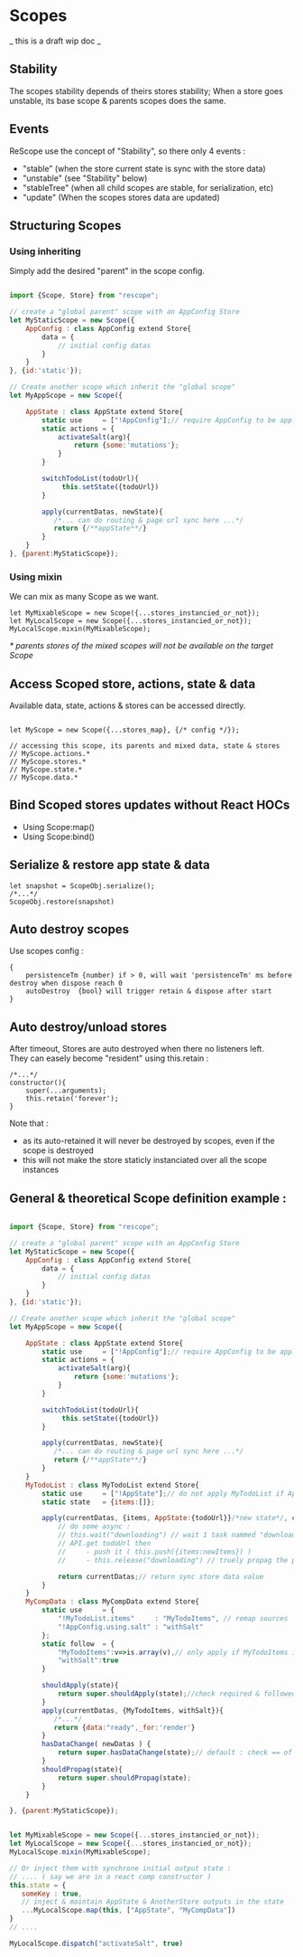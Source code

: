 # Scopes

_ this is a draft  wip doc _

## Stability

The scopes stability depends of theirs stores stability; When a store goes unstable, its base scope & parents scopes does the same.

## Events

ReScope use the concept of "Stability", so there only 4 events :

 - "stable"     (when the store current state is sync with the store data)
 - "unstable"   (see "Stability" below)
 - "stableTree" (when all child scopes are stable, for serialization, etc)
 - "update"     (When the scopes stores data are updated)

## Structuring Scopes

### Using inheriting

Simply add the desired "parent" in the scope config.

```jsx harmony

import {Scope, Store} from "rescope";

// create a "global parent" scope with an AppConfig Store
let MyStaticScope = new Scope({
    AppConfig : class AppConfig extend Store{
        data = {
            // initial config datas
        }
    }
}, {id:'static'});

// Create another scope which inherit the "global scope"
let MyAppScope = new Scope({

    AppState : class AppState extend Store{
        static use     = ["!AppConfig"];// require AppConfig to be applied & propagated
        static actions = {
            activateSalt(arg){
                return {some:'mutations'};
            }
        }

        switchTodoList(todoUrl){
             this.setState({todoUrl})
        }

        apply(currentDatas, newState){
           /*... can do routing & page url sync here ...*/
           return {/**appState**/}
        }
    }
}, {parent:MyStaticScope});

```

### Using mixin

We can mix as many Scope as we want.
```
let MyMixableScope = new Scope({...stores_instancied_or_not});
let MyLocalScope = new Scope({...stores_instancied_or_not});
MyLocalScope.mixin(MyMixableScope);

```

_* parents stores of the mixed scopes will not be available on the target Scope_

## Access Scoped store, actions, state & data

Available data, state, actions & stores can be accessed directly.

```

let MyScope = new Scope({...stores_map}, {/* config */});

// accessing this scope, its parents and mixed data, state & stores
// MyScope.actions.*
// MyScope.stores.*
// MyScope.state.*
// MyScope.data.*

```

## Bind Scoped stores updates without React HOCs

- Using Scope:map()
- Using Scope:bind()

## Serialize & restore app state & data

```
let snapshot = ScopeObj.serialize();
/*...*/
ScopeObj.restore(snapshot)

```

## Auto destroy scopes

Use scopes config :
```
{
    persistenceTm {number) if > 0, will wait 'persistenceTm' ms before destroy when dispose reach 0
    autoDestroy  {bool} will trigger retain & dispose after start
}
```

## Auto destroy/unload stores

After timeout, Stores are auto destroyed when there no listeners left.<br>
They can easely become "resident" using this.retain :

```
/*...*/
constructor(){
    super(...arguments);
    this.retain('forever');
}
```

Note that :
 - as its auto-retained it will never be destroyed by scopes, even if the scope is destroyed
 - this will not make the store staticly instanciated over all the scope instances


## General & theoretical Scope definition example  :

``` jsx

import {Scope, Store} from "rescope";

// create a "global parent" scope with an AppConfig Store
let MyStaticScope = new Scope({
    AppConfig : class AppConfig extend Store{
        data = {
            // initial config datas
        }
    }
}, {id:'static'});

// Create another scope which inherit the "global scope"
let MyAppScope = new Scope({

    AppState : class AppState extend Store{
        static use     = ["!AppConfig"];// require AppConfig to be applied & propagated
        static actions = {
            activateSalt(arg){
                return {some:'mutations'};
            }
        }

        switchTodoList(todoUrl){
             this.setState({todoUrl})
        }

        apply(currentDatas, newState){
           /*... can do routing & page url sync here ...*/
           return {/**appState**/}
        }
    }
    MyTodoList : class MyTodoList extend Store{
        static use     = ["!AppState"];// do not apply MyTodoList if AppState isn't here
        static state   = {items:[]};

        apply(currentDatas, {items, AppState:{todoUrl}}/*new state*/, changesInState){
            // do some async :
            // this.wait("downloading") // wait 1 task nammed "downloading", do not propag until "downloading" is released (so you always know whats going on)
            // API.get todoUrl then
            //     - push it ( this.push({items:newItems}) )
            //     - this.release("downloading") // truely propag the pushed data if the store don't wait something else

            return currentDatas;// return sync store data value
        }
    }
    MyCompData : class MyCompData extend Store{
        static use     = {
            "!MyTodoList.items"     : "MyTodoItems", // remap sources
            "!AppConfig.using.salt" : "withSalt"
        };
        static follow  = {
            "MyTodoItems":v=>is.array(v),// only apply if MyTodoItems is an array or if withSalt has change
            "withSalt":true
        }

        shouldApply(state){
            return super.shouldApply(state);//check required & followed
        }
        apply(currentDatas, {MyTodoItems, withSalt}){
           /*...*/
           return {data:"ready",_for:'render'}
        }
        hasDataChange( newDatas ) {
            return super.hasDataChange(state);// default : check == of data & data.*
        }
        shouldPropag(state){
            return super.shouldPropag(state);
        }
    }

}, {parent:MyStaticScope});


let MyMixableScope = new Scope({...stores_instancied_or_not});
let MyLocalScope = new Scope({...stores_instancied_or_not});
MyLocalScope.mixin(MyMixableScope);

// Or inject them with synchrone initial output state :
// .... ( say we are in a react comp constructor )
this.state = {
   someKey : true,
   // inject & maintain AppState & AnotherStore outputs in the state
   ...MyLocalScope.map(this, ["AppState", "MyCompData"])
}
// ....

MyLocalScope.dispatch("activateSalt", true)

```
